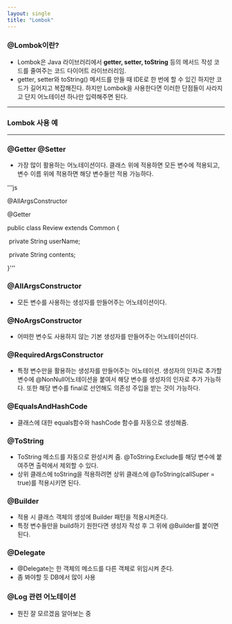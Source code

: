 ```yaml
---
layout: single
title: "Lombok"
---
```

### @Lombok이란?
- Lombok은 Java 라이브러리에서 **getter, setter, toString** 등의 메서드 작성 코드를 줄여주는 코드 다이어트 라이브러리임.
- getter, setter와 toString() 메서드를 만들 때 IDE로 한 번에 할 수 있긴 하지만 코드가 길어지고 복잡해진다. 하지만 Lombok을 사용한다면 이러한 단점들이 사라지고 단지 어노테이션 하나만 입력해주면 된다. 
---

### Lombok 사용 예

---

### @Getter @Setter

- 가장 많이 활용하는 어노테이션이다. 클래스 위에 적용하면 모든 변수에 적용되고, 변수 이름 위에 적용하면 해당 변수들만 적용 가능하다. 

'''js

@AllArgsConstructor

@Getter

public class Review extends Common {

​	private String userName;

​	private String contents;

}'''

### @AllArgsConstructor

-  모든 변수를 사용하는 생성자를 만들어주는 어노테이션이다. 

### @NoArgsConstructor

- 어떠한 변수도 사용하지 않는 기본 생성자를 만들어주는 어노테이션이다. 

### @RequiredArgsConstructor

- 특정 변수만을 활용하는 생성자를 만들어주는 어노테이션. 생성자의 인자로 추가할 변수에 @NonNull어노테이션을 붙여서 해당 변수를 생성자의 인자로 추가 가능하다. 또한 해당 변수를 final로 선언해도 의존성 주입을 받는 것이 가능하다. 

### @EqualsAndHashCode

- 클래스에 대한 equals함수와 hashCode 함수를 자동으로 생성해줌. 

### @ToString

- ToString 메소드를 자동으로 완성시켜 줌. @ToString.Exclude를 해당 변수에 붙여주면 출력에서 제외할 수 있다. 
- 상위 클래스에 toString을 적용하려면 상위 클래스에 @ToString(callSuper = true)를 적용시키면 된다. 

### @Builder

- 적용 시 클래스 객체의 생성에 Builder 패턴을 적용시켜준다. 
- 특정 변수들만을 build하기 원한다면 생성자 작성 후 그 위에 @Builder를 붙이면 된다. 

### @Delegate

- @Delegate는 한 객체의 메소드를 다른 객체로 위임시켜 준다. 
- 좀 봐야할 듯 DB에서 많이 사용

### @Log 관련 어노테이션

- 뭔진 잘 모르겠음 알아보는 중 

